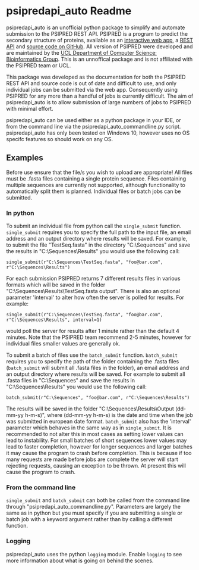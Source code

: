 # psipredapi_auto Readme

psipredapi_auto is an unofficial python package to simplify and automate submission to the PSIPRED REST API. PSIPRED is a program to predict the secondary
structure of proteins, available as an [interactive web app](http://bioinf.cs.ucl.ac.uk/psipred/), a [REST API](http://bioinfadmin.cs.ucl.ac.uk/UCL-CS_Bioinformatics_Web_Services.html) and [source code on GitHub](https://github.com/psipred/psipred). All version of PSIPRED were developed and are maintained by the [UCL Department of Computer Science: Bioinformatics Group](http://bioinf.cs.ucl.ac.uk/).
This is an unnoffical package and is not affiliated with the PSIPRED team or UCL.

This package was developed as the documentation for both the PSIPRED REST API and source code is out of date and difficult to use, and only individual jobs can be submitted via the web app. Consequently using PSIPRED for any more than a handful of jobs is currently difficult. The aim of psipredapi_auto is to allow submission of large numbers of jobs to PSIPRED with minimal effort. 

psipredapi_auto can be used either as a python package in your IDE, or from the command line via the psipredapi_auto_commandline.py script. psipredapi_auto has only been tested on Windows 10, however uses no OS specifc features so should work on any OS.

## Examples

Before use ensure that the file/s you wish to upload are appropriate! All files must be .fasta files containing a single protein sequence. Files containing multiple sequences are currently not supported,
although functionality to automatically split them is planned. Individual files or batch jobs can be submitted. 

### In python

To submit an individual file from python call the `single_submit` function. `single_submit` requires you to specify the full path to the input file, an email address and
an output directory where results will be saved. For example, to submit the file "TestSeq.fasta" in the directory "C:\Sequences" and save the results in "C:\Sequences\Results" you would use the following call:

`single_submit(r"C:\Sequences\TestSeq.fasta", "foo@bar.com", r"C:\Sequences\Results")`

For each submission PSIPRED returns 7 different results files in various formats which will be saved in the folder "C:\Sequences\Results\TestSeq.fasta output". 
There is also an optional parameter 'interval' to alter how often the server is polled for results. For example:

`single_submit(r"C:\Sequences\TestSeq.fasta", "foo@bar.com", r"C:\Sequences\Results", interval=1)`

would poll the server for results after 1 minute rather than the default 4 minutes. Note that the PSIPRED team recommend 2-5 minutes, however for individual files smaller values are generally ok.

To submit a batch of files use the `batch_submit` function. `batch_submit` requires you to specify the path of the folder containing the .fasta files (`batch_submit` will submit all .fasta files 
in the folder), an email address and an output directory where results will be saved. For example to submit all .fasta files in "C:\Sequences" and save the results in "C:\Sequences\Results" you would use the following call:

`batch_submit(r"C:\Sequences", "foo@bar.com", r"C:\Sequences\Results")`

The results will be saved in the folder "C:\Sequences\Results\Output (dd-mm-yy h-m-s)", where (dd-mm-yy h-m-s) is the date and time when the job was submitted in european date format. `batch_submit` also has
the 'interval' parameter which behaves in the same way as in `single_submit`. It is recommended to not alter this in most cases as setting lower values can lead to instability. For small batches of 
short sequences lower values may lead to faster completion, however for longer sequences and larger batches it may cause the program to crash before completion. This is because if too many requests are 
made before jobs are complete the server will start rejecting requests, causing an exception to be thrown. At present this will cause the program to crash.

### From the command line

`single_submit` and `batch_submit` can both be called from the command line through "psipredapi_auto_commandline.py". Parameters are largely the same as in python but you must specify if you are submitting a single or batch job with a keyword argument rather than by calling a different function.

### Logging

psipredapi_auto uses the python `logging` module. Enable `logging` to see more information about what is going on behind the scenes.
